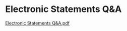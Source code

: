 # Electronic Statements Q&A

[Electronic Statements Q&A.pdf](Electronic%20Statements%20Q&A%20cfabfa9f78a54a7a8e970786545432a5/Electronic_Statements_QA.pdf)